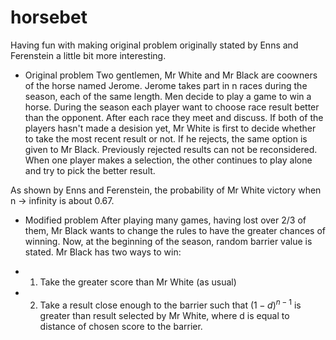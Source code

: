 # horsebet

Having fun with making original problem originally stated by Enns and Ferenstein a little bit more interesting. 

* Original problem
Two gentlemen, Mr White and Mr Black are coowners of the horse named Jerome. Jerome takes part in n races during the season, each of the same length. 
Men decide to play a game to win a horse. During the season each player want to choose race result better than the opponent. 
After each race they meet and discuss. If both of the players hasn't made a desision yet, Mr White is first to decide whether to take the most recent result or not. If he rejects, the same option is given to Mr Black. Previously rejected results can not be reconsidered. When one player makes a selection, the other continues to play alone and try to pick the better result. 

As shown by Enns and Ferenstein, the probability of Mr White victory when n -> infinity is about 0.67. 

* Modified problem
After playing many games, having lost over 2/3 of them, Mr Black wants to change the rules to have the greater chances of winning. Now, at the beginning of the season, random barrier value is stated. 
Mr Black has two ways to win:
- 1. Take the greater score than Mr White (as usual)
- 2. Take a result close enough to the barrier such that $(1 - d)^{n-1}$ is greater than result selected by Mr White, where d is equal to distance of chosen score to the barrier.